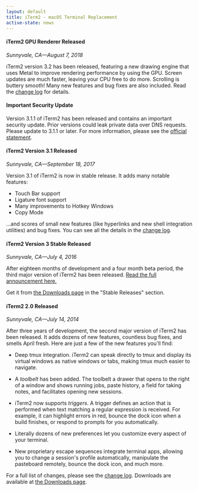 ```yaml
---
layout: default
title: iTerm2 - macOS Terminal Replacement
active-state: news
---
```


#### iTerm2 GPU Renderer Released
<i>Sunnyvale, CA&mdash;August 7, 2018</i>

iTerm2 version 3.2 has been released, featuring a new drawing engine that uses Metal to improve rendering performance by using the GPU. Screen updates are much faster, leaving your CPU free to do more. Scrolling is buttery smooth! Many new features and bug fixes are also included. Read the <a href="https://iterm2.com/downloads/stable/iTerm2-3_2_0.changelog">change log</a> for details.

#### Important Security Update

Version 3.1.1 of iTerm2 has been released and contains an important security update. Prior versions could leak private data over DNS requests. Please update to 3.1.1 or later. For more information, please see the <a href="https://gitlab.com/gnachman/iterm2/wikis/dnslookupissue">official statement</a>.

#### iTerm2 Version 3.1 Released
<i>Sunnyvale, CA&mdash;September 18, 2017</i>

Version 3.1 of iTerm2 is now in stable release. It adds many notable features:

  * Touch Bar support
  * Ligature font support
  * Many improvements to Hotkey Windows
  * Copy Mode

...and scores of small new features (like hyperlinks and new shell integration utilities) and bug fixes. You can see all the details in the <a href="https://iterm2.com/downloads/stable/iTerm2-3_1_0.changelog">change log</a>.

#### iTerm2 Version 3 Stable Released
<i>Sunnyvale, CA&mdash;July 4, 2016</i>

After eighteen months of development and a four month beta period, the third major version of iTerm2 has been released. <a href="/version3.html">Read the full announcement here.</a>

Get it from <a href="/downloads.html">the Downloads page</a> in the "Stable Releases" section.

#### iTerm2 2.0 Released
<i>Sunnyvale, CA&mdash;July 14, 2014</i>

After three years of development, the second major version of iTerm2 has been released. It adds dozens of new features, countless bug fixes, and smells April fresh. Here are just a few of the new features you'll find:
 
  * Deep tmux integration. iTerm2 can speak directly to tmux and display its virtual windows as native windows or tabs, making tmux much easier to navigate.

  * A <i>toolbelt</i> has been added. The toolbelt a drawer that opens to the right of a window and shows running jobs, paste history, a field for taking notes, and facilitates opening new sessions.

  * iTerm2 now supports <i>triggers</i>. A trigger defines an action that is performed when text matching a regular expression is received. For example, it can highlight errors in red, bounce the dock icon when a build finishes, or respond to prompts for you automatically.

  * Literally dozens of new preferences let you customize every aspect of your terminal.

  * New proprietary escape sequences integrate terminal apps, allowing you to change a session's profile automatically, manipulate the pasteboard remotely, bounce the dock icon, and much more.

For a full list of changes, please see the <a href="/appcasts/full_changes.txt">change log</a>. Downloads are available at <a href="/downloads.html">the Downloads page</a>.

